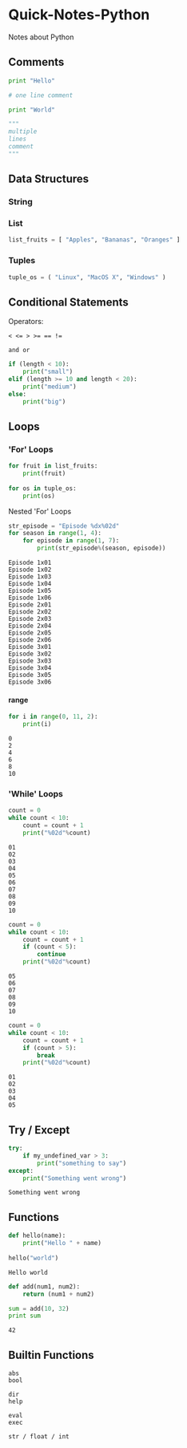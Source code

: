 # Quick-Notes-Python

Notes about Python

## Comments

```python
print "Hello"

# one line comment

print "World"

"""
multiple
lines
comment
"""
```

## Data Structures

### String


### List

```python
list_fruits = [ "Apples", "Bananas", "Oranges" ]
```

### Tuples

```python
tuple_os = ( "Linux", "MacOS X", "Windows" )
```

## Conditional Statements

Operators:
```
< <= > >= == !=
```

```
and or
```

```python
if (length < 10):
    print("small")
elif (length >= 10 and length < 20):
    print("medium")
else:
    print("big")
```

## Loops

### 'For' Loops

```python
for fruit in list_fruits:
    print(fruit)
  
for os in tuple_os:
    print(os)
```

Nested 'For' Loops

```python
str_episode = "Episode %dx%02d"
for season in range(1, 4):
    for episode in range(1, 7):
        print(str_episode%(season, episode))
```
>>>
```
Episode 1x01
Episode 1x02
Episode 1x03
Episode 1x04
Episode 1x05
Episode 1x06
Episode 2x01
Episode 2x02
Episode 2x03
Episode 2x04
Episode 2x05
Episode 2x06
Episode 3x01
Episode 3x02
Episode 3x03
Episode 3x04
Episode 3x05
Episode 3x06
```
#### range

```python
for i in range(0, 11, 2):
    print(i)
```
>>>
```
0
2
4
6
8
10
```

### 'While' Loops

```python
count = 0
while count < 10:
    count = count + 1
    print("%02d"%count)
```
>>>
```
01
02
03
04
05
06
07
08
09
10
```

```python
count = 0
while count < 10:
    count = count + 1
    if (count < 5):
        continue
    print("%02d"%count)
```
>>>
```
05
06
07
08
09
10
```

```python
count = 0
while count < 10:
    count = count + 1
    if (count > 5):
        break
    print("%02d"%count)
```
>>>
```
01
02
03
04
05
```

## Try / Except

```python
try:
    if my_undefined_var > 3:
        print("something to say")
except:
    print("Something went wrong")
```
>>>
```
Something went wrong
```

## Functions

```python
def hello(name):
    print("Hello " + name)
  
hello("world")
```
>>>
```
Hello world
```

```python
def add(num1, num2):
    return (num1 + num2)

sum = add(10, 32)
print sum
```
>>>
```
42
```

## Builtin Functions

```
abs
bool

dir
help

eval
exec

str / float / int
```
